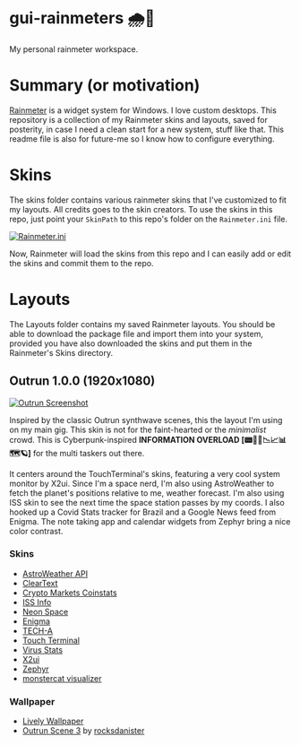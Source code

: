# gui-rainmeters 🌧️📐
My personal rainmeter workspace.

# Summary (or motivation)
[Rainmeter](https://www.rainmeter.net/) is a widget system for Windows. 
I love custom desktops. 
This repository is a collection of my Rainmeter skins and layouts, saved for posterity, in case I need a clean start for a new system, stuff like that. This readme file is also for future-me so I know how to configure everything.

# Skins
The skins folder contains various rainmeter skins that I've customized to fit my layouts. All credits goes to the skin creators. To use the skins in this repo, just point your `SkinPath` to this repo's folder on the `Rainmeter.ini` file.

[![Rainmeter.ini](https://i.imgur.com/wHKZXA1.png)](https://i.imgur.com/wHKZXA1.png)

Now, Rainmeter will load the skins from this repo and I can easily add or edit the skins and commit them to the repo.

# Layouts
The Layouts folder contains my saved Rainmeter layouts. You should be able to download the package file and import them into your system, provided you have also downloaded the skins and put them in the Rainmeter's Skins directory.

## Outrun 1.0.0 (1920x1080)

[![Outrun Screenshot](https://i.imgur.com/6yflPa1.png)](https://imgur.com/a/XHt7NUz)

Inspired by the classic Outrun synthwave scenes, this the layout I'm using on my main gig. This skin is not for the faint-hearted or the _minimalist_ crowd. This is Cyberpunk-inspired **INFORMATION OVERLOAD [📟📱📡📉📈📊🗺️🪐]** for the multi taskers out there.

It centers around the TouchTerminal's skins, featuring a very cool system monitor by X2ui. Since I'm a space nerd, I'm also using AstroWeather to fetch the planet's positions relative to me, weather forecast. I'm also using ISS skin to see the next time the space station passes by my coords. I also hooked up a Covid Stats tracker for Brazil and a Google News feed from Enigma. The note taking app and calendar widgets from Zephyr bring a nice color contrast.

### Skins

- [AstroWeather API](https://www.deviantart.com/xenium-art/art/ASTRO-Weather-UPDATED-1-JUN-2022-798405481)
- [ClearText](https://github.com/redsaph/cleartext/releases/tag/6.0)
- [Crypto Markets Coinstats](https://www.deviantart.com/lordkramdar/art/CoinStats-Crypto-Tracker-872479726)
- [ISS Info](https://www.deviantart.com/hmn/art/IssInfo-1-0-2-667225418)
- [Neon Space](https://www.deviantart.com/99villages/art/Neon-Space-Rainmeter-Skin-4-0-Jan-2022-Update-442236472)
- [Enigma](https://github.com/kaelri/enigma)
- [TECH-A](https://www.deviantart.com/burnwell88/art/TECH-A-298934441)
- [Touch Terminal](https://www.deviantart.com/superfahd/art/TouchTerminal-579258630)
- [Virus Stats](https://www.deviantart.com/novadestin/art/COVID-19-Coronavirus-Tracker-for-Rainmeter-830607472)
- [X2ui](https://www.deviantart.com/digitalrain84/art/X2ui-2-2-671515596)
- [Zephyr](https://www.deviantart.com/smithxtt/art/Zephyr-Suite-751325406)
- [monstercat visualizer](https://www.deviantart.com/marcopixel/art/Monstercat-Visualizer-for-Rainmeter-486330771)

### Wallpaper

- [Lively Wallpaper](https://rocksdanister.github.io/lively/)
- [Outrun Scene 3](https://www.deviantart.com/rocksdanister/art/Outrun-Scene-3-832608135) by [rocksdanister](https://www.deviantart.com/rocksdanister)
